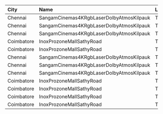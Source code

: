 | City       | Name                                     | Language |  Time | Type      | Price | Capacity | Booked |
| :--------- | :--------------------------------------- | :------- | ----: | :-------- | ----: | -------: | -----: |
| Chennai    | SangamCinemas4KRgbLaserDolbyAtmosKilpauk | Tamil    | 11:30 | Executive |  160₹ |      142 |     16 |
| Chennai    | SangamCinemas4KRgbLaserDolbyAtmosKilpauk | Tamil    | 11:30 | Corporate |  111₹ |       90 |      0 |
| Chennai    | SangamCinemas4KRgbLaserDolbyAtmosKilpauk | Tamil    | 11:30 | Budget    |   60₹ |       54 |     54 |
| Coimbatore | InoxProzoneMallSathyRoad                 | Tamil    | 12:35 | Club      |  152₹ |       69 |      0 |
| Coimbatore | InoxProzoneMallSathyRoad                 | Tamil    | 12:35 | Executive |   60₹ |       11 |      0 |
| Chennai    | SangamCinemas4KRgbLaserDolbyAtmosKilpauk | Tamil    | 15:10 | Executive |  160₹ |      142 |     24 |
| Chennai    | SangamCinemas4KRgbLaserDolbyAtmosKilpauk | Tamil    | 15:10 | Corporate |  111₹ |       90 |      0 |
| Chennai    | SangamCinemas4KRgbLaserDolbyAtmosKilpauk | Tamil    | 15:10 | Budget    |   60₹ |       54 |     54 |
| Coimbatore | InoxProzoneMallSathyRoad                 | Tamil    | 15:55 | Club      |  152₹ |       79 |      0 |
| Coimbatore | InoxProzoneMallSathyRoad                 | Tamil    | 15:55 | Executive |   60₹ |        7 |      0 |
| Coimbatore | InoxProzoneMallSathyRoad                 | Tamil    | 19:15 | Club      |  152₹ |       79 |      0 |
| Coimbatore | InoxProzoneMallSathyRoad                 | Tamil    | 19:15 | Executive |   60₹ |       11 |      0 |